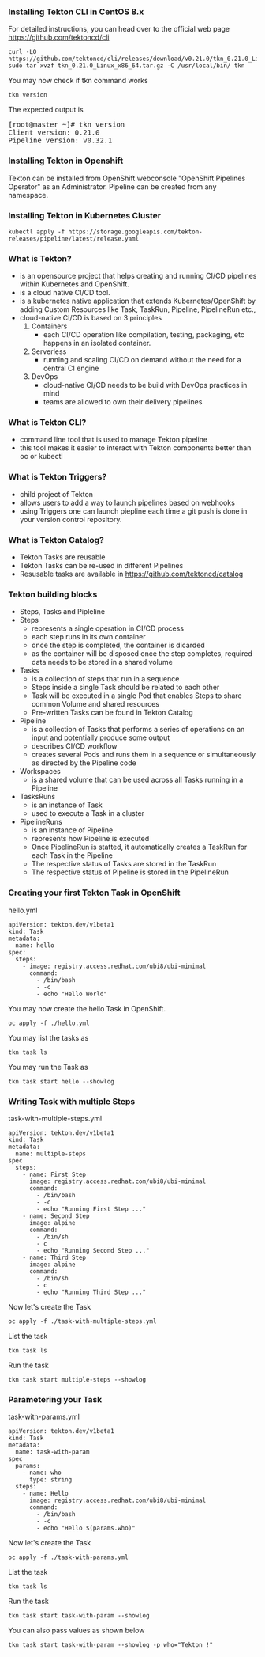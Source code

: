 ### Installing Tekton CLI in CentOS 8.x
For detailed instructions, you can head over to the official web page https://github.com/tektoncd/cli
```
curl -LO https://github.com/tektoncd/cli/releases/download/v0.21.0/tkn_0.21.0_Linux_x86_64.tar.gz
sudo tar xvzf tkn_0.21.0_Linux_x86_64.tar.gz -C /usr/local/bin/ tkn
```

You may now check if tkn command works
```
tkn version
```
The expected output is
<pre>
[root@master ~]# tkn version
Client version: 0.21.0
Pipeline version: v0.32.1
</pre>


### Installing Tekton in Openshift
Tekton can be installed from OpenShift webconsole "OpenShift Pipelines Operator" as an Administrator.  Pipeline can be created from any namespace.

### Installing Tekton in Kubernetes Cluster
```
kubectl apply -f https://storage.googleapis.com/tekton-releases/pipeline/latest/release.yaml
```

### What is Tekton?
- is an opensource project that helps creating and running CI/CD pipelines within Kubernetes and OpenShift.
- is a cloud native CI/CD tool.
- is a kubernetes native application that extends Kubernetes/OpenShift by adding Custom Resources like Task, TaskRun, Pipeline, PipelineRun etc.,
- cloud-native CI/CD is based on 3 principles
  1. Containers
       - each CI/CD operation like compilation, testing, packaging, etc happens in an isolated container.
  2. Serverless
       - running and scaling CI/CD on demand without the need for a central CI engine
  3. DevOps
       - cloud-native CI/CD needs to be build with DevOps practices in mind
       - teams are allowed to own their delivery pipelines

### What is Tekton CLI?
- command line tool that is used to manage Tekton pipeline
- this tool makes it easier to interact with Tekton components better than oc or kubectl

### What is Tekton Triggers?
- child project of Tekton
- allows users to add a way to launch pipelines based on webhooks 
- using Triggers one can launch piepline each time a git push is done in your version control repository.

### What is Tekton Catalog?
- Tekton Tasks are reusable 
- Tekton Tasks can be re-used in different Pipelines
- Resusable tasks are available in https://github.com/tektoncd/catalog

### Tekton building blocks
- Steps, Tasks and Pipleline
- Steps
   - represents a single operation in CI/CD process
   - each step runs in its own container
   - once the step is completed, the container is dicarded 
   - as the container will be disposed once the step completes, required data needs to be stored in a shared volume
- Tasks
    - is a collection of steps that run in a sequence
    - Steps inside a single Task should be related to each other
    - Task will be executed in a single Pod that enables Steps to share common Volume and shared resources
    - Pre-written Tasks can be found in Tekton Catalog
- Pipeline
    - is a collection of Tasks that performs a series of operations on an input and potentially produce some output
    - describes CI/CD workflow
    - creates several Pods and runs them in a sequence or simultaneously as directed by the Pipeline code   
- Workspaces
   - is a shared volume that can be used across all Tasks running in a Pipeline
- TasksRuns
   - is an instance of Task
   - used to execute a Task in a cluster
- PipelineRuns
   - is an instance of Pipeline
   - represents how Pipeline is executed
   - Once PipelineRun is statted, it automatically creates a TaskRun for each Task in the Pipeline
   - The respective status of Tasks are stored in the TaskRun
   - The respective status of Pipeline is stored in the PipelineRun

### Creating your first Tekton Task in OpenShift

hello.yml

```
apiVersion: tekton.dev/v1beta1
kind: Task
metadata:
  name: hello
spec:
  steps:
    - image: registry.access.redhat.com/ubi8/ubi-minimal
      command:
        - /bin/bash
        - -c
        - echo "Hello World"
```
You may now create the hello Task in OpenShift.
```
oc apply -f ./hello.yml
```
You may list the tasks as
```
tkn task ls
```
You may run the Task as
```
tkn task start hello --showlog
```

### Writing Task with multiple Steps

task-with-multiple-steps.yml

```
apiVersion: tekton.dev/v1beta1
kind: Task
metadata:
  name: multiple-steps
spec
  steps:
    - name: First Step
      image: registry.access.redhat.com/ubi8/ubi-minimal
      command:
        - /bin/bash
        - -c
        - echo "Running First Step ..."
    - name: Second Step
      image: alpine
      command:
        - /bin/sh
        - c
        - echo "Running Second Step ..."
    - name: Third Step
      image: alpine
      command:
        - /bin/sh
        - c
        - echo "Running Third Step ..."
```  

Now let's create the Task 
```
oc apply -f ./task-with-multiple-steps.yml
```

List the task
```
tkn task ls
```

Run the task
```
tkn task start multiple-steps --showlog
```

### Parametering your Task
task-with-params.yml

```
apiVersion: tekton.dev/v1beta1
kind: Task
metadata:
  name: task-with-param
spec
  params:
    - name: who
      type: string
  steps:
    - name: Hello
      image: registry.access.redhat.com/ubi8/ubi-minimal
      command:
        - /bin/bash
        - -c
        - echo "Hello $(params.who)"
```

Now let's create the Task 
```
oc apply -f ./task-with-params.yml
```

List the task
```
tkn task ls
```

Run the task
```
tkn task start task-with-param --showlog
```

You can also pass values as shown below
```
tkn task start task-with-param --showlog -p who="Tekton !"
```
